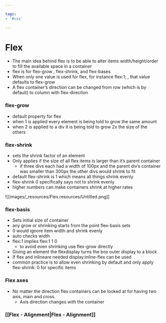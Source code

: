 ```yaml
---

tags: 
- '#css'

---
```


# Flex


*   The main idea behind flex is to be able to alter items width/height/order to fill the available space in a container
*   flex is for flex-grow , flex-shrink, and flex-bases
*   When only one value is used for flex, for instance flex:1; , that value defaults to flex-grow
*   A flex container’s direction can be changed from row (which is by default) to column with flex-direction

### flex-grow

*   default property for flex
*   when 1 is applied every element is being told to grow the same amount
*   when 2 is applied to a div it is being told to grow 2x the size of the others

### flex-shrink

*   sets the shrink factor of an element
*   Only applies if the size of all flex items is larger than it’s parent container
    *   if three divs each had a width of 100px and the parent div’s container was smaller than 300px the other divs would shrink to fit
*   default flex-shrink is 1 which means all things shrink evenly
*   flex-shrink 0 specifically says not to shrink evenly
*   higher numbers can make containers shrink at higher rates

![[images/_resources/Flex.resources/Untitled.png]]

### flex-basis

*   Sets initial size of container
*   any grow or shrinking starts from the point flex-basis sets
*   0 would ignore item width and shrink evenly
*   auto checks width
*   flex:1 implies flex:1 1 0
    *   to avoid even shrinking use flex-grow directly
*   Giving an element the flexdisplay turns the box outer display to a block
*   If flex and inlineare needed display:inline-flex can be used
*   common practice is to allow even shrinking by default and only apply flex-shrink: 0 for specific items

### Flex axes

*   No matter the direction flex containers can be looked at for having two axis, main and cross.
    *   Axis direction changes with the container

### [[Flex - Alignment|Flex - Alignment]]

